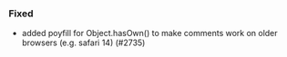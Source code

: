 ### Fixed

- added poyfill for Object.hasOwn() to make comments work on older browsers
  (e.g. safari 14) (#2735)
